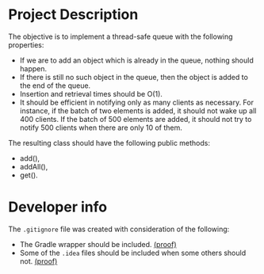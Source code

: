 # Project Description

The objective is to implement a thread-safe queue with the following properties:

* If we are to add an object which is already in the queue, nothing should happen. 
* If there is still no such object in the queue, then the object is added to the end of the queue. 
* Insertion and retrieval times should be O(1).
* It should be efficient in notifying only as many clients as necessary. For instance, if the batch of two elements is added, it should not wake up all 400 clients. If the batch of 500 elements are added, it should not try to notify 500 clients when there are only 10 of them.

The resulting class should have the following public methods:

* add(),
* addAll(),
* get().

# Developer info

The `.gitignore` file was created with consideration of the following:

* The Gradle wrapper should be included. [(proof)](https://stackoverflow.com/questions/20348451/why-should-the-gradle-wrapper-be-committed-to-vcs)
* Some of the `.idea` files should be included when some others should not. [(proof)](https://stackoverflow.com/questions/43198273/which-files-in-idea-folder-should-be-tracked-by-git)
